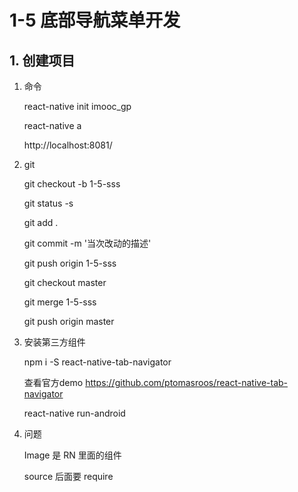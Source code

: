 # 1-5 底部导航菜单开发
## 1. 创建项目
1. 命令

    react-native init imooc_gp

    react-native a 

    http://localhost:8081/

2. git
    
    git checkout -b 1-5-sss
    
    git status -s
    
    git add .

    git commit -m '当次改动的描述'

    git push origin 1-5-sss

    git checkout master

    git merge 1-5-sss

    git push origin master

3. 安装第三方组件

    npm i -S react-native-tab-navigator

    查看官方demo
    https://github.com/ptomasroos/react-native-tab-navigator
    
    react-native run-android

4. 问题
    
    Image 是 RN 里面的组件

    source 后面要 require

    
